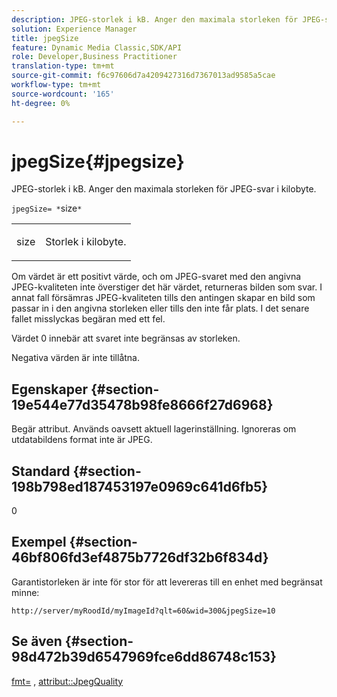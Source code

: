 ```yaml
---
description: JPEG-storlek i kB. Anger den maximala storleken för JPEG-svar i kilobyte.
solution: Experience Manager
title: jpegSize
feature: Dynamic Media Classic,SDK/API
role: Developer,Business Practitioner
translation-type: tm+mt
source-git-commit: f6c97606d7a4209427316d7367013ad9585a5cae
workflow-type: tm+mt
source-wordcount: '165'
ht-degree: 0%

---
```



# jpegSize{#jpegsize}

JPEG-storlek i kB. Anger den maximala storleken för JPEG-svar i kilobyte.

`jpegSize= *`size`*`

<table id="simpletable_EC2A8D8B65854B45B9CB184DA1069355"> 
 <tr class="strow"> 
  <td class="stentry"> <p><span class="codeph"> <span class="varname"> size</span></span> </p> </td> 
  <td class="stentry"> <p>Storlek i kilobyte. </p></td> 
 </tr> 
</table>

Om värdet är ett positivt värde, och om JPEG-svaret med den angivna JPEG-kvaliteten inte överstiger det här värdet, returneras bilden som svar. I annat fall försämras JPEG-kvaliteten tills den antingen skapar en bild som passar in i den angivna storleken eller tills den inte får plats. I det senare fallet misslyckas begäran med ett fel.

Värdet 0 innebär att svaret inte begränsas av storleken.

Negativa värden är inte tillåtna.

## Egenskaper {#section-19e544e77d35478b98fe8666f27d6968}

Begär attribut. Används oavsett aktuell lagerinställning. Ignoreras om utdatabildens format inte är JPEG.

## Standard {#section-198b798ed187453197e0969c641d6fb5}

0

## Exempel {#section-46bf806fd3ef4875b7726df32b6f834d}

Garantistorleken är inte för stor för att levereras till en enhet med begränsat minne:

`http://server/myRoodId/myImageId?qlt=60&wid=300&jpegSize=10`

## Se även {#section-98d472b39d6547969fce6dd86748c153}

[fmt=](../../../../../is-api/http-ref/image-serving-api-ref/c-http-protocol-reference/c-command-reference/r-is-http-fmt.md#reference-cdf10043423b45ba9fe15157fb3ae37a) ,  [attribut::JpegQuality](../../../../../is-api/image-catalog/image-serving-api-ref/c-image-catalog-reference/c-attributes-reference/r-jpegquality.md#reference-4a879e7c46024c8a898a9fd226f9eb09)
